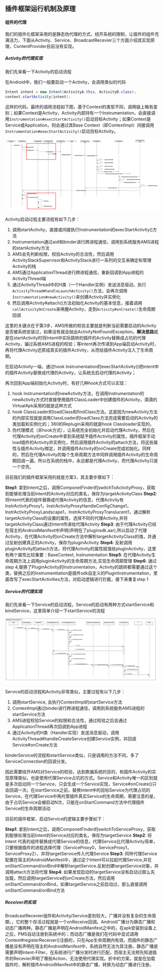 ## 插件框架运行机制及原理

#### 组件的代理

我们的插件化框架采用的是静态伪代理的方式，绕开系统的限制，让插件的组件充满活力，下面从Activity、Service、BroadcastRecevier三个方面介绍其实现原理，ContentProvider目前没有实现。

##### Activity的代理实现

我们先来看一下Activity的启动流程

在Android中，我们一般要启动一个Activity，会调用类似的代码

```java
Intent intent = new Intent(ActivityA.this, ActivityB.class);
context.startActivity(intent);
```

这样的代码，最终的调用流程如下图，基于Context的类型不同，调用链上略有差别；如果Context是Activity，Activity内部持有一个Instrumentation，会直接调用`Instrumentation#execStartActivity()`启动目标Activity；如果Context是Service或Application，则会通过其Base Context（即ContextImpl）间接调用`Instrumentation#execStartActivity()`启动目标Activity。

![Activity启动流程](activity_start.png)

Activity启动过程主要流程有如下几步：

1. 调用startActivity，直接或间接执行Instrumentation的execStartActivity()方法
2. Instrumentation通过aidl和binder进行跨进程通信，调用到系统服务AMS进程的startActivity方法
3. AMS会先判断权限，校验Activity的合法性，然后调用ActivityStackSupervisor和ActivityStack进行一系列的交互来确定和管理Activity的栈
4. AMS通过ApplicationThread进行跨进程通信，重新回调到App进程的ActivityThread端
5. 通过ActivityThread中的H类（一个Handler实例）发送消息驱动，执行`ActivityThread#handleLaunchActivity()`方法，会再次调用`Instrumentation#newActivity()`来创建Activity并实例化
6. 然后调用Activity#attach()方法初始化Activity的基本信息，接着调用`callActivityOnCreate`来唤醒Activity，走到`Activity#onCreate()`生命周期回调

这里的关键点在于第3步，AMS所做的校验主要就是判断当前需要启动的Activity是否被系统安装过，如果没有就会抛出ActivityNotFoundException。**解决思路**就是在startActivity时将Intent中实际跳转的插件的Activity替换成占坑的代理Activity，骗过系统AMS进程的校验；等Intent再次传递到App端启动Activity时，再将代理Activity还原成真实的插件Activity，从而给插件Activity注入了生命周期。

在启动Activity一端，通过hook Instrumentation的execStartActivity()把intent中的插件Activity替换成代理的Activity，让系统去启动代理的Activity；

再次回到App端初始化Activity时，有好几种hook方式可以实现：

1. hook Instrumentation的newActivity方法，在调用Instrumentation的newActivity方式时直接使用插件ClassLoader中创建插件的Activity，滴滴的VirtualApk采用的就是这种方式
2. hook ClassLoader的loadClass和findClass方法。这是因为newActivity方法的内部实现就是调用ClassLoader的loadClass方法完成需要启动的Activity的类加载和实例化的；360的Replugin采用的就是hook Classloader实现的。
3. 伪代理模式（非hook方式），让系统完全初始化并启动代理Activity，然后在代理Activity的onCreate中拿到系统赋予插件Activity的属性，插件框架手动load插件的Activity并实例化，然后调用插件Activity的attach方法，将这些属性与插件Activity绑定，并调用插件Activity的onCreate完成初始化。同样的，然后在代理Activity的每个生命周期方法中同样调用插件Activity的生命周期回调一遍。所以在系统的栈中，永远都是代理Activity，而代理Activity只是一个空壳。

目前我们的插件框架采用的就是方案3，其主要步骤如下：

**Step1**: 拿到Intent之后，调用ComponetFinder的switchToActivityProxy，获取到能够处理当前Intent的Activity对应的类名，保存为targetActivityClass
**Step2**: 将Intent代表的组件替换成代理Activity的信息，代理Activity有InstrActivityProxy1，InstrActivityProxyHandleConfigChange1，InstrActivityProxyLandscape1，InstrActivityProxyTranslucent1，通过解析targetActivityClass的设置的属性，选择不同的代理Activity,并将targetActivityClass通过Intent传递给代理Activity
**Step3**: 由于代理Activity已经在宿主的AndroidManifest中声明(声明在了pluginsdk.aar),所以启动了代理Activity，在代理Activity的onCreate方法中解析targetActivityClass的值，并通过反射创建真正的Activity，保存为pluginActivity
**Step4**: 反射调用pluginActivity的attach方法，将代理Activity的属性赋值给pluginActivity，这里有两个属性比较重要：BaseContext, Instrumentation
**Step5**: 在代理Activity生命周期方法上调用pluginActivity的生命周期方法,实现生命周期管理
**Step6**: 通过step 4,替换了PluginActivity的Instrumentation，Activity的跳转都需要通过这个类，替换之后的Instrumenttation是插件sdk自定义的PluginInstrumentation，里面改写了execStartActivities方法，对启动逻辑进行拦截，接下来重复step 1


##### Service的代理实现

我们先来看一下Service的启动流程，Service的启动有两种方式startService和bindService，这里简单介绍一下startService的流程

![startService的启动流程](service_start.png)

Service的启动流程和Activity非常类似，主要过程有以下几步：

1. 调用startService, 会执行ContextImpl的startService方法
2. ContextImpl通过binder进行跨进程通信，调用到系统服务AMS进程的startService方法
3. AMS进程校验Service的权限和合法性，通过校验之后会通过ApplicationThread再次回调到App进程
4. 通过Activity的H类（Handler实现）发送消息驱动，调用ActivityThread#handleCreateService创建Service实例，并回调Service#onCreate方法

binderService的流程和startService类似，只是调用的方法不同，多了ServiceConnection的回调分发。

因此需要绕开AMS对Service的校验，达到欺骗系统的目的，和插件Activity的实现原理类似，也是使用代理Service占坑的方式。Service和Activity唯一的区别就是多次启动同一个Service，只会生成一个Service实现，Service#onCreate()只会回调一次。在startService之前，替换Intent中的目标Service为代理占坑的Service，在代理Service中再托管插件真实Service的生命周期，需要注意的是，由于占坑Service会被启动N次，只能在onStartCommand方法中代理插件Service的生命周期活动

目前的插件框架，启动Service的逻辑主要步骤如下：

**Step1**: 拿到Intent之后，调用ComponetFinder的switchToServiceProxy，获取到能够处理当前Intent的Service对应的类名，保存为targetService
**Step2**: 将Intent 代表的组件替换成代理Service的信息，代理Service比代理Activity简单，只要根据插件的进程选择代理（ServiceProxy0，ServiceProxy1，ServiceProxy2），并将targetService传入代理Service
**Step3**: 同样代理Service配置在宿主的AndroidManifest中，通过这个Intent可以拉起代理Service,并在onStartCommand/onBind中解析targetService.反射创建targetService对象，并调用attach方法将代理
**Step4**: 如果发现启动的targetService没有启动过那么先加载，然后调用targetService的onCreate方法，然后调用onStartCommand/onBind，如果targetService之前启动过，那么直接调用onStartCommand/onBind方法


##### Receiver的实现

BroadcastRecevier组件和Activity/Service差别较大，广播并没有复杂的生命周期，，它的整个存活过程就是一个onReceive回调。Android广播分为静态广播和动态广播两种。静态广播是声明在AndroidManifest之中的，在apk安装到设备上之后，PMS自动注册到系统中的；而动态广播是我们在代码中显式调用Context#registerReceiver()注册的，只在App生命周期内有效。而插件的静态广播是没有声明在宿主的AndroidManifest中，系统自然无法为其注册。静态广播是需要声明Intent-Filter，在系统进行广播分发时进行匹配，而宿主无法预先知道插件的Recevier声明了哪些Action，无法使用代理实现。折中的方案，就是在加载插件时，解析插件AndroidManifest中的静态广播，转换为动态广播进行注册。




